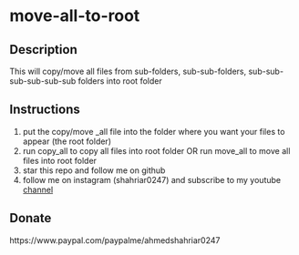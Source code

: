 # move-all-to-root

<h2> Description </h2>
<p> This will copy/move all files from sub-folders, sub-sub-folders, sub-sub-sub-sub-sub-sub folders into root folder</p>

<h2>Instructions</h2>
<ol>
  <li>put the copy/move _all file into the folder where you want your files to appear (the root folder)</li>
  <li>run copy_all to copy all files into root folder OR run move_all to move all files into root folder</li>
  
  <li>star this repo and follow me on github</li>
  <li>follow me on instagram (shahriar0247) and subscribe to my youtube <a href="https://www.youtube.com/channel/UCacoBm0kneh6pGBe4gJvY4g">channel</a></li> 
 </ol>

<h2>Donate</h2>
<p>https://www.paypal.com/paypalme/ahmedshahriar0247</p>
